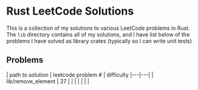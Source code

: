 # Rust LeetCode Solutions

This is a collection of my solutions to various LeetCode problems in Rust. The `lib` directory contains all of my solutions, and I have list below of the problems I have solved as library crates (typically so I can write unit tests)

## Problems
|  path to solution | leetcode problem #  | difficulty
|---|---|
|  lib/remove_element |  27 |
|   |   |
|   |   |
